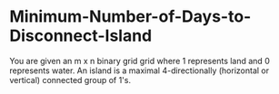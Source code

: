 # Minimum-Number-of-Days-to-Disconnect-Island
You are given an m x n binary grid grid where 1 represents land and 0 represents water. An island is a maximal 4-directionally (horizontal or vertical) connected group of 1's.
